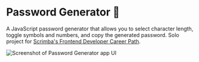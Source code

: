 # Password Generator 🔐

A JavaScript password generator that allows you to select character length, toggle symbols and numbers, and copy the generated password. Solo project for [Scrimba's Frontend Developer Career Path](https://scrimba.com/learn/frontend).

<img alt="Screenshot of Password Generator app UI" src="https://user-images.githubusercontent.com/98286779/200415480-c07ed6d3-c062-4050-9bd7-d9f5a5ac8d2f.png">

